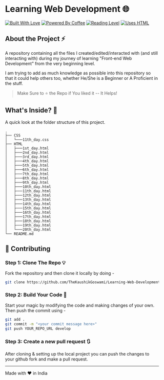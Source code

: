 
# Learning Web Development 🌐

[![Built With Love](https://forthebadge.com/images/badges/built-with-love.svg)](https://github.com/TheKaushikGoswami)
[![Powered By Coffee](https://forthebadge.com/images/badges/powered-by-coffee.svg)](https://github.com/TheKaushikGoswami)
[![Reading Level](https://forthebadge.com/images/badges/reading-6th-grade-level.svg)](https://github.com/TheKaushikGoswami)
[![Uses HTML](https://forthebadge.com/images/badges/uses-html.svg)](https://github.com/TheKaushikGoswami)

## About the Project ⚡

A repository containing all the files I created/edited/interacted with
(and still interacting with) during my journey of learning "Front-end 
Web Development" from the very beginning level.

I am trying to add as much knowledge as possible into this repository
so that it could help others too, whether He/She is a Beginner or A
Proficient in the stuff.

> Make Sure to ⭐ the Repo if You liked it -- It Helps!

## What's Inside? 📂

A quick look at the folder structure of this project.

    .
    ├── CSS
    │   └───11th_day.css
    ├── HTML
    │   ├───1st_day.html
    │   ├───2nd_day.html
    │   ├───3rd_day.html
    │   ├───4th_day.html
    │   ├───5th_day.html
    │   ├───6th_day.html
    │   ├───7th_day.html
    │   ├───8th_day.html
    │   ├───9th_day.html
    │   ├───10th_day.html
    │   ├───11th_day.html
    │   ├───12th_day.html
    │   ├───13th_day.html
    │   ├───14th_day.html
    │   ├───15th_day.html
    │   ├───16th_day.html
    │   ├───17th_day.html
    │   ├───18th_day.html
    │   ├───19th_day.html
    │   └───20th_day.html
    └── README.md

## 🚀 Contributing 

### Step 1: Clone The Repo 💡

Fork the repository and then clone it locally by doing -

```bash
git clone https://github.com/TheKaushikGoswami/Learning-Web-Development.git
```

### Step 2: Build Your Code 🔨

Start your magic by modifying the code and making changes of your own. Then push the commit using -

```bash
git add .
git commit -m "<your commit message here>"
git push YOUR_REPO_URL develop
```

### Step 3: Create a new pull request 🔃

After cloning & setting up the local project you can push the changes to your github fork and make a pull request.

------

Made with :heart: in India